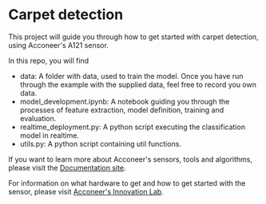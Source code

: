 # Carpet detection

This project will guide you through how to get started with carpet detection, using Acconeer's A121 sensor.

In this repo, you will find
- data: A folder with data, used to train the model. Once you have run through the example with the supplied data, feel free to record you own data.
- model_development.ipynb: A notebook guiding you through the processes of feature extraction, model definition, training and evaluation.
- realtime_deployment.py: A python script executing the classification model in realtime.
- utils.py: A python script containing util functions.

If you want to learn more about Acconeer's sensors, tools and algorithms, please visit the [Documentation site](https://docs.acconeer.com/en/latest/).

For information on what hardware to get and how to get started with the sensor, please visit [Acconeer's Innovation Lab](https://www.acconeer.com/innovation_lab/carpet-detection/).
